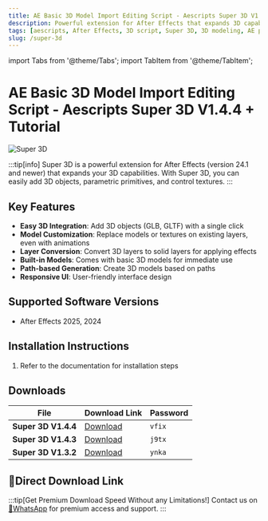 ```yaml
---
title: AE Basic 3D Model Import Editing Script - Aescripts Super 3D V1.4.4 + Tutorial
description: Powerful extension for After Effects that expands 3D capabilities. Add 3D objects, parametric primitives, and control textures with ease.
tags: [aescripts, After Effects, 3D script, Super 3D, 3D modeling, AE plugin, GLB, GLTF, animation]
slug: /super-3d
---
```

import Tabs from '@theme/Tabs';
import TabItem from '@theme/TabItem';

<!--Last updated: Sep 17 2025-->

# AE Basic 3D Model Import Editing Script - Aescripts Super 3D V1.4.4 + Tutorial

![Super 3D](https://www.gfxcamp.com/wp-content/uploads/2024/04/Super-3D.jpg)

:::tip[info]
Super 3D is a powerful extension for After Effects (version 24.1 and newer) that expands your 3D capabilities. With Super 3D, you can easily add 3D objects, parametric primitives, and control textures.
:::

## Key Features

- **Easy 3D Integration**: Add 3D objects (GLB, GLTF) with a single click
- **Model Customization**: Replace models or textures on existing layers, even with animations
- **Layer Conversion**: Convert 3D layers to solid layers for applying effects
- **Built-in Models**: Comes with basic 3D models for immediate use
- **Path-based Generation**: Create 3D models based on paths
- **Responsive UI**: User-friendly interface design

## Supported Software Versions

- After Effects 2025, 2024


## Installation Instructions

<Tabs>
  <TabItem value="installation" label="Installation Steps" default>
    <ol>
      <li>Refer to the documentation for installation steps</li>
    </ol>
  </TabItem>
</Tabs>

## Downloads

| File | Download Link | Password |
| ---- | ------------- | -------- |
| **Super 3D V1.4.4** | [Download](https://pan.baidu.com/s/1u2_iXDnvZi7GrOUDRMqisg?pwd=vfix) | `vfix` |
| **Super 3D V1.4.3** | [Download](https://pan.baidu.com/s/1mZGE0kNUjAP6NOqLJjOqkw?pwd=j9tx) | `j9tx` |
| **Super 3D V1.3.2** | [Download](https://pan.baidu.com/s/1GRIvVOMXxauAJ-MT_b1zLQ?pwd=ynka) | `ynka` |

## 🚀Direct Download Link
:::tip[Get Premium Download Speed Without any Limitations!]
Contact us on [💬WhatsApp](https://wa.me/+8613237610083) for premium  access and support.
:::